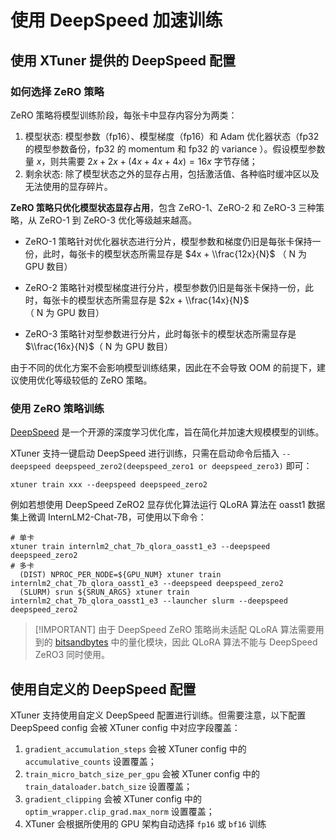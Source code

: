 # 使用 DeepSpeed 加速训练

## 使用 XTuner 提供的 DeepSpeed 配置

### 如何选择 ZeRO 策略

ZeRO 策略将模型训练阶段，每张卡中显存内容分为两类：

1. 模型状态: 模型参数（fp16）、模型梯度（fp16）和 Adam 优化器状态（fp32 的模型参数备份，fp32 的 momentum 和 fp32 的 variance ）。假设模型参数量 $x$，则共需要 $2x + 2x + (4x + 4x + 4x) = 16x$ 字节存储；
2. 剩余状态: 除了模型状态之外的显存占用，包括激活值、各种临时缓冲区以及无法使用的显存碎片。

**ZeRO 策略只优化模型状态显存占用**，包含 ZeRO-1、ZeRO-2 和 ZeRO-3 三种策略，从 ZeRO-1 到  ZeRO-3 优化等级越来越高。

- ZeRO-1 策略针对优化器状态进行分片，模型参数和梯度仍旧是每张卡保持一份，此时，每张卡的模型状态所需显存是 $4x + \\frac{12x}{N}$ （ N 为 GPU 数目）

- ZeRO-2 策略针对模型梯度进行分片，模型参数仍旧是每张卡保持一份，此时，每张卡的模型状态所需显存是 $2x + \\frac{14x}{N}$（ N 为 GPU 数目）

- ZeRO-3 策略针对型参数进行分片，此时每张卡的模型状态所需显存是 $\\frac{16x}{N}$（ N 为 GPU 数目）

由于不同的优化方案不会影响模型训练结果，因此在不会导致 OOM 的前提下，建议使用优化等级较低的 ZeRO 策略。

### 使用 ZeRO 策略训练

[DeepSpeed](https://github.com/microsoft/DeepSpeed) 是一个开源的深度学习优化库，旨在简化并加速大规模模型的训练。

XTuner 支持一键启动 DeepSpeed 进行训练，只需在启动命令后插入 `--deepspeed deepspeed_zero2(deepspeed_zero1 or deepspeed_zero3)` 即可：

```shell
xtuner train xxx --deepspeed deepspeed_zero2
```

例如若想使用 DeepSpeed ZeRO2 显存优化算法运行 QLoRA 算法在 oasst1 数据集上微调 InternLM2-Chat-7B，可使用以下命令：

```shell
# 单卡
xtuner train internlm2_chat_7b_qlora_oasst1_e3 --deepspeed deepspeed_zero2
# 多卡
  (DIST) NPROC_PER_NODE=${GPU_NUM} xtuner train internlm2_chat_7b_qlora_oasst1_e3 --deepspeed deepspeed_zero2
  (SLURM) srun ${SRUN_ARGS} xtuner train internlm2_chat_7b_qlora_oasst1_e3 --launcher slurm --deepspeed deepspeed_zero2
```

> \[!IMPORTANT\]
> 由于 DeepSpeed ZeRO 策略尚未适配 QLoRA 算法需要用到的 [bitsandbytes](https://github.com/TimDettmers/bitsandbytes) 中的量化模块，因此 QLoRA 算法不能与 DeepSpeed ZeRO3 同时使用。

## 使用自定义的 DeepSpeed 配置

XTuner 支持使用自定义 DeepSpeed 配置进行训练。但需要注意，以下配置 DeepSpeed config 会被 XTuner config 中对应字段覆盖：

1. `gradient_accumulation_steps` 会被 XTuner config 中的 `accumulative_counts` 设置覆盖；
2. `train_micro_batch_size_per_gpu` 会被 XTuner config 中的 `train_dataloader.batch_size` 设置覆盖；
3. `gradient_clipping` 会被 XTuner config 中的 `optim_wrapper.clip_grad.max_norm` 设置覆盖；
4. XTuner 会根据所使用的 GPU 架构自动选择 `fp16` 或 `bf16` 训练
